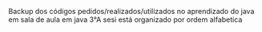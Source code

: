 Backup dos códigos pedidos/realizados/utilizados no aprendizado do java em sala de aula em java 3°A sesi
está organizado por ordem alfabetica
